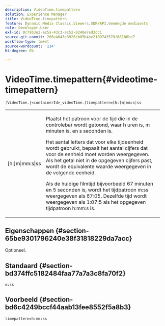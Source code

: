 ```yaml
---
description: VideoTime.timepattern
solution: Experience Manager
title: VideoTime.timepattern
feature: Dynamic Media Classic,Viewers,SDK/API,Gemengde mediasets
role: Developer,User
exl-id: 0c79b3e2-ac5a-43c3-ac52-8240e7ed3cc1
source-git-commit: 206e4643e3926cb85b4be2189743578f88180be7
workflow-type: tm+mt
source-wordcount: '114'
ht-degree: 0%

---
```


# VideoTime.timepattern{#videotime-timepattern}

`[VideoTime.|<containerId>_videoTime.]timepattern=[h:]m|mm:s|ss`

<table id="table_9FC55144166F406DB07DFE0C57791475"> 
 <tbody> 
  <tr> 
   <td colname="col1"> <p> <span class="codeph"> [h:]m|mm:s|ss</span> </p> </td> 
   <td colname="col2"> <p> Plaatst het patroon voor de tijd die in de controlebar wordt getoond, waar <span class="codeph"> h</span> uren is, <span class="codeph"> m</span> minuten is, en <span class="codeph"> s</span> seconden is. </p> <p>Het aantal letters dat voor elke tijdeenheid wordt gebruikt, bepaalt het aantal cijfers dat voor de eenheid moet worden weergegeven. Als het getal niet in de opgegeven cijfers past, wordt de equivalente waarde weergegeven in de volgende eenheid. </p> <p>Als de huidige filmtijd bijvoorbeeld 67 minuten en 5 seconden is, wordt het tijdpatroon <span class="codeph"> m:ss</span> weergegeven als 67:05. Dezelfde tijd wordt weergegeven als 1:07:5 als het opgegeven tijdpatroon <span class="codeph"> h:mm:s</span> is. </p> </td> 
  </tr> 
 </tbody> 
</table>

## Eigenschappen {#section-65be9301796240e38f31818229da7acc}

Optioneel.

## Standaard {#section-bd374ffc5182484faa77a7a3c8fa70f2}

`m:ss`

## Voorbeeld {#section-bd6c4249bccf44aab13fee8552f5a8b3}

`timepattern=h:mm:ss`
